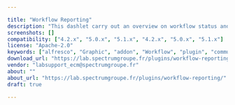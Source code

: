 ```yaml
---

title: "Workflow Reporting"
description: "This dashlet carry out an overview on workflow status and processes. It improves monitoring tasks and making best decisions. Main features: - Autocomplete the selected workflow definition. - Filter the workflow instances by date range. - Validate the dates and the workflow definitions. - Generate 2 reports (Line or stacked column). - Display workflow instances by 3 status: - In progress - Completed - Overdue - Export reports in PNG format. - Pop up all instances by selected date in graphics. - Post up selected workflow details from the popup. Click to see a demo of this add-on at YouTube."
screenshots: []
compatibility: ["4.2.x", "5.0.x", "5.1.x", "4.2.x", "5.0.x", "5.1.x"]
license: "Apache-2.0"
keywords: ["alfresco", "Graphic", "addon", "Workflow", "plugin", "community", "reporting", "export", "dashlet"]
download_url: "https://lab.spectrumgroupe.fr/plugins/workflow-reporting/"
vendor: "labsupport_ecm@spectrumgroupe.fr"
about: ""
about_url: "https://lab.spectrumgroupe.fr/plugins/workflow-reporting/"
draft: true

---
```

